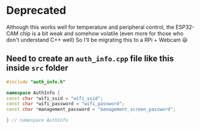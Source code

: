 # Deprecated
Although this works well for temperature and peripheral control, the ESP32-CAM chip is a bit weak and somehow volatile (even more for those who don't understand C++ well)
So I'll be migrating this to a RPi + Webcam :smiley:

## Need to create an `auth_info.cpp` file like this inside `src` folder

``` c++
#include "auth_info.h"

namespace AuthInfo {
const char *wifi_ssid = "wifi_ssid";
const char *wifi_password = "wifi_password";
const char *management_password = "management_screen_password";

} // namespace AuthInfo

```

